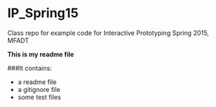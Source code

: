 # IP_Spring15
Class repo for example code for Interactive Prototyping Spring 2015, MFADT

**This is my readme file**
 
###It contains:

* a readme file
* a gitignore file 
* some test files
